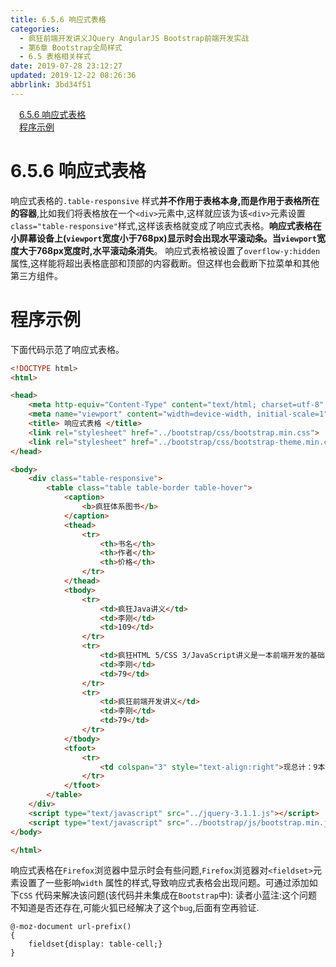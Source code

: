 ```yaml
---
title: 6.5.6 响应式表格
categories: 
  - 疯狂前端开发讲义JQuery AngularJS Bootstrap前端开发实战
  - 第6章 Bootstrap全局样式
  - 6.5 表格相关样式
date: 2019-07-28 23:12:27
updated: 2019-12-22 08:26:36
abbrlink: 3bd34f51
---
```

<div id='my_toc'><a href="/JavaReadingNotes/3bd34f51/#6-5-6-响应式表格" class="header_1">6.5.6 响应式表格</a><br><a href="/JavaReadingNotes/3bd34f51/#程序示例" class="header_1">程序示例</a><br></div>
<style>.header_1{margin-left: 1em;}.header_2{margin-left: 2em;}.header_3{margin-left: 3em;}.header_4{margin-left: 4em;}.header_5{margin-left: 5em;}.header_6{margin-left: 6em;}</style>
<!--more-->
<script>if (navigator.platform.search('arm')==-1){document.getElementById('my_toc').style.display = 'none';}var e,p = document.getElementsByTagName('p');while (p.length>0) {e = p[0];e.parentElement.removeChild(e);}</script>

<!--end-->
<!--SSTStart-->
# 6.5.6 响应式表格 #
响应式表格的`.table-responsive` 样式**并不作用于表格本身,而是作用于表格所在的容器**,比如我们将表格放在一个`<div>`元素中,这样就应该为该`<div>`元素设置`class="table-responsive"`样式,这样该表格就变成了响应式表格。**响应式表格在小屏幕设备上(`viewport`宽度小于768px)显示时会出现水平滚动条。当`viewport`宽度大于768px宽度时,水平滚动条消失**。
响应式表格被设置了`overflow-y:hidden`属性,这样能将超出表格底部和顶部的内容截断。但这样也会截断下拉菜单和其他第三方组件。
<!--SSTStop-->
# 程序示例 #
下面代码示范了响应式表格。
```html
<!DOCTYPE html>
<html>

<head>
    <meta http-equiv="Content-Type" content="text/html; charset=utf-8" />
    <meta name="viewport" content="width=device-width, initial-scale=1">
    <title> 响应式表格 </title>
    <link rel="stylesheet" href="../bootstrap/css/bootstrap.min.css">
    <link rel="stylesheet" href="../bootstrap/css/bootstrap-theme.min.css">
</head>

<body>
    <div class="table-responsive">
        <table class="table table-border table-hover">
            <caption>
                <b>疯狂体系图书</b>
            </caption>
            <thead>
                <tr>
                    <th>书名</th>
                    <th>作者</th>
                    <th>价格</th>
                </tr>
            </thead>
            <tbody>
                <tr>
                    <td>疯狂Java讲义</td>
                    <td>李刚</td>
                    <td>109</td>
                </tr>
                <tr>
                    <td>疯狂HTML 5/CSS 3/JavaScript讲义是一本前端开发的基础图书</td>
                    <td>李刚</td>
                    <td>79</td>
                </tr>
                <tr>
                    <td>疯狂前端开发讲义</td>
                    <td>李刚</td>
                    <td>79</td>
                </tr>
            </tbody>
            <tfoot>
                <tr>
                    <td colspan="3" style="text-align:right">现总计：9本图书</td>
                </tr>
            </tfoot>
        </table>
    </div>
    <script type="text/javascript" src="../jquery-3.1.1.js"></script>
    <script type="text/javascript" src="../bootstrap/js/bootstrap.min.js"></script>
</body>

</html>
```
<!--SSTStart-->
响应式表格在`Firefox`浏览器中显示时会有些问题,`Firefox`浏览器对`<fieldset>`元素设置了一些影响`width` 属性的样式,导致响应式表格会出现问题。可通过添加如下`CSS` 代码来解决该问题(该代码并未集成在`Bootstrap`中):
读者小蓝注:这个问题不知道是否还存在,可能火狐已经解决了这个`bug`,后面有空再验证.
```less
@-moz-document url-prefix()
{
    fieldset{display: table-cell;}
}
```
<!--SSTStop-->

